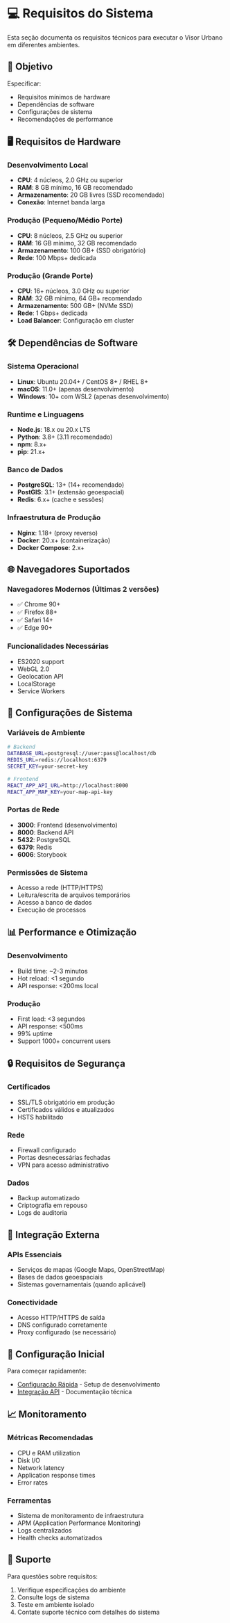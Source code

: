# 💻 Requisitos do Sistema

Esta seção documenta os requisitos técnicos para executar o Visor Urbano em diferentes ambientes.

## 🎯 Objetivo

Especificar:

- Requisitos mínimos de hardware
- Dependências de software
- Configurações de sistema
- Recomendações de performance

## 🖥️ Requisitos de Hardware

### Desenvolvimento Local

- **CPU**: 4 núcleos, 2.0 GHz ou superior
- **RAM**: 8 GB mínimo, 16 GB recomendado
- **Armazenamento**: 20 GB livres (SSD recomendado)
- **Conexão**: Internet banda larga

### Produção (Pequeno/Médio Porte)

- **CPU**: 8 núcleos, 2.5 GHz ou superior
- **RAM**: 16 GB mínimo, 32 GB recomendado
- **Armazenamento**: 100 GB+ (SSD obrigatório)
- **Rede**: 100 Mbps+ dedicada

### Produção (Grande Porte)

- **CPU**: 16+ núcleos, 3.0 GHz ou superior
- **RAM**: 32 GB mínimo, 64 GB+ recomendado
- **Armazenamento**: 500 GB+ (NVMe SSD)
- **Rede**: 1 Gbps+ dedicada
- **Load Balancer**: Configuração em cluster

## 🛠️ Dependências de Software

### Sistema Operacional

- **Linux**: Ubuntu 20.04+ / CentOS 8+ / RHEL 8+
- **macOS**: 11.0+ (apenas desenvolvimento)
- **Windows**: 10+ com WSL2 (apenas desenvolvimento)

### Runtime e Linguagens

- **Node.js**: 18.x ou 20.x LTS
- **Python**: 3.8+ (3.11 recomendado)
- **npm**: 8.x+
- **pip**: 21.x+

### Banco de Dados

- **PostgreSQL**: 13+ (14+ recomendado)
- **PostGIS**: 3.1+ (extensão geoespacial)
- **Redis**: 6.x+ (cache e sessões)

### Infraestrutura de Produção

- **Nginx**: 1.18+ (proxy reverso)
- **Docker**: 20.x+ (containerização)
- **Docker Compose**: 2.x+

## 🌐 Navegadores Suportados

### Navegadores Modernos (Últimas 2 versões)

- ✅ Chrome 90+
- ✅ Firefox 88+
- ✅ Safari 14+
- ✅ Edge 90+

### Funcionalidades Necessárias

- ES2020 support
- WebGL 2.0
- Geolocation API
- LocalStorage
- Service Workers

## 🔧 Configurações de Sistema

### Variáveis de Ambiente

```bash
# Backend
DATABASE_URL=postgresql://user:pass@localhost/db
REDIS_URL=redis://localhost:6379
SECRET_KEY=your-secret-key

# Frontend
REACT_APP_API_URL=http://localhost:8000
REACT_APP_MAP_KEY=your-map-api-key
```

### Portas de Rede

- **3000**: Frontend (desenvolvimento)
- **8000**: Backend API
- **5432**: PostgreSQL
- **6379**: Redis
- **6006**: Storybook

### Permissões de Sistema

- Acesso a rede (HTTP/HTTPS)
- Leitura/escrita de arquivos temporários
- Acesso a banco de dados
- Execução de processos

## 📊 Performance e Otimização

### Desenvolvimento

- Build time: ~2-3 minutos
- Hot reload: &lt;1 segundo
- API response: &lt;200ms local

### Produção

- First load: &lt;3 segundos
- API response: &lt;500ms
- 99% uptime
- Support 1000+ concurrent users

## 🔒 Requisitos de Segurança

### Certificados

- SSL/TLS obrigatório em produção
- Certificados válidos e atualizados
- HSTS habilitado

### Rede

- Firewall configurado
- Portas desnecessárias fechadas
- VPN para acesso administrativo

### Dados

- Backup automatizado
- Criptografia em repouso
- Logs de auditoria

## 🔗 Integração Externa

### APIs Essenciais

- Serviços de mapas (Google Maps, OpenStreetMap)
- Bases de dados geoespaciais
- Sistemas governamentais (quando aplicável)

### Conectividade

- Acesso HTTP/HTTPS de saída
- DNS configurado corretamente
- Proxy configurado (se necessário)

## 🚀 Configuração Inicial

Para começar rapidamente:

- [Configuração Rápida](./quick-setup.md) - Setup de desenvolvimento
- [Integração API](../development/api-integration.md) - Documentação técnica

## 📈 Monitoramento

### Métricas Recomendadas

- CPU e RAM utilization
- Disk I/O
- Network latency
- Application response times
- Error rates

### Ferramentas

- Sistema de monitoramento de infraestrutura
- APM (Application Performance Monitoring)
- Logs centralizados
- Health checks automatizados

## 🤝 Suporte

Para questões sobre requisitos:

1. Verifique especificações do ambiente
2. Consulte logs de sistema
3. Teste em ambiente isolado
4. Contate suporte técnico com detalhes do sistema
